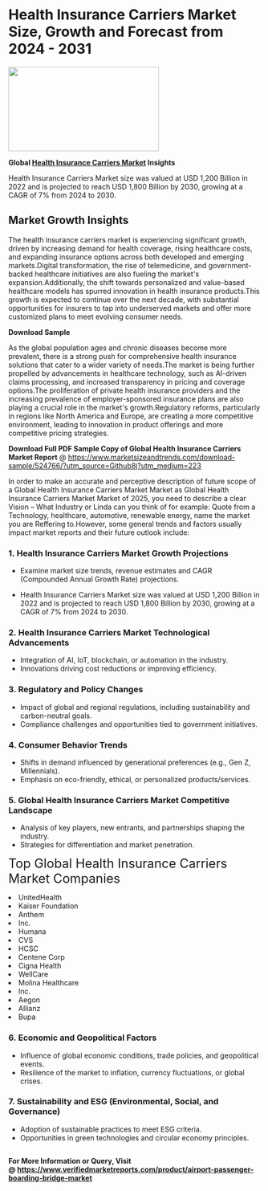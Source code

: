 <H1>Health Insurance Carriers Market Size, Growth and Forecast from 2024 - 2031</H1><img class="aligncenter size-medium wp-image-584254" src="https://thirdeyenews.in/wp-content/uploads/2024/09/Global-Market-Research-300x168.jpeg" alt="" width="300" height="168" /><p><strong>Global&nbsp;<a href="https://www.marketsizeandtrends.com/download-sample/524766/?utm_source=Github8j?utm_medium=223">Health Insurance Carriers Market</a> Insights</strong></p><p>Health Insurance Carriers Market size was valued at USD 1,200 Billion in 2022 and is projected to reach USD 1,800 Billion by 2030, growing at a CAGR of 7% from 2024 to 2030.</p><p><h2>Market Growth Insights</h2> <p>The health insurance carriers market is experiencing significant growth, driven by increasing demand for health coverage, rising healthcare costs, and expanding insurance options across both developed and emerging markets.Digital transformation, the rise of telemedicine, and government-backed healthcare initiatives are also fueling the market's expansion.Additionally, the shift towards personalized and value-based healthcare models has spurred innovation in health insurance products.This growth is expected to continue over the next decade, with substantial opportunities for insurers to tap into underserved markets and offer more customized plans to meet evolving consumer needs.</p> <p><strong>Download Sample</strong></p> <p>As the global population ages and chronic diseases become more prevalent, there is a strong push for comprehensive health insurance solutions that cater to a wider variety of needs.The market is being further propelled by advancements in healthcare technology, such as AI-driven claims processing, and increased transparency in pricing and coverage options.The proliferation of private health insurance providers and the increasing prevalence of employer-sponsored insurance plans are also playing a crucial role in the market's growth.Regulatory reforms, particularly in regions like North America and Europe, are creating a more competitive environment, leading to innovation in product offerings and more competitive pricing strategies.</p> <p><span class=""><strong>Download Full PDF Sample Copy of Global Health Insurance Carriers Market Report</strong> @ <a href="https://www.marketsizeandtrends.com/download-sample/524766/?utm_source=Github8j?utm_medium=223" target="_blank">https://www.marketsizeandtrends.com/download-sample/524766/?utm_source=Github8j?utm_medium=223</a></span></p><p>In order to make an accurate and perceptive description of future scope of a Global&nbsp;Health Insurance Carriers Market Market as Global&nbsp;Health Insurance Carriers Market Market of 2025, you need to describe a clear Vision &ndash; What Industry or Linda can you think of for example: Quote from a Technology, healthcare, automotive, renewable energy, name the market you are Reffering to.However, some general trends and factors usually impact market reports and their future outlook include:</p><h3>1.&nbsp;<strong>Health Insurance Carriers Market Growth Projections</strong></h3><ul><li>Examine market size trends, revenue estimates and CAGR (Compounded Annual Growth Rate) projections.</li><li><p>Health Insurance Carriers Market size was valued at USD 1,200 Billion in 2022 and is projected to reach USD 1,800 Billion by 2030, growing at a CAGR of 7% from 2024 to 2030.</p></li></ul><h3>2.&nbsp;<strong>Health Insurance Carriers Market Technological Advancements</strong></h3><ul><li>Integration of AI, IoT, blockchain, or automation in the industry.</li><li>Innovations driving cost reductions or improving efficiency.</li></ul><h3>3.&nbsp;<strong>Regulatory and Policy Changes</strong></h3><ul><li>Impact of global and regional regulations, including sustainability and carbon-neutral goals.</li><li>Compliance challenges and opportunities tied to government initiatives.</li></ul><h3>4.&nbsp;<strong>Consumer Behavior Trends</strong></h3><ul><li>Shifts in demand influenced by generational preferences (e.g., Gen Z, Millennials).</li><li>Emphasis on eco-friendly, ethical, or personalized products/services.</li></ul><h3>5.&nbsp;<strong>Global Health Insurance Carriers Market Competitive Landscape</strong></h3><ul><li>Analysis of key players, new entrants, and partnerships shaping the industry.</li><li>Strategies for differentiation and market penetration.</li></ul><p data-pm-slice="1 1 []"><span style="color: inherit; font-family: inherit; font-size: 25px;">Top Global Health Insurance Carriers Market Companies</span></p><div class="" data-test-id=""><p><li>UnitedHealth</li><li> Kaiser Foundation</li><li> Anthem</li><li> Inc.</li><li> Humana</li><li> CVS</li><li> HCSC</li><li> Centene Corp</li><li> Cigna Health</li><li> WellCare</li><li> Molina Healthcare</li><li> Inc.</li><li> Aegon</li><li> Allianz</li><li> Bupa</li></p></div><h3>6.&nbsp;<strong>Economic and Geopolitical Factors</strong></h3><ul><li>Influence of global economic conditions, trade policies, and geopolitical events.</li><li>Resilience of the market to inflation, currency fluctuations, or global crises.</li></ul><h3>7.&nbsp;<strong>Sustainability and ESG (Environmental, Social, and Governance)</strong></h3><ul><li>Adoption of sustainable practices to meet ESG criteria.</li><li>Opportunities in green technologies and circular economy principles.</li></ul><h2><strong style="font-size: 14px;">For More Information or Query, Visit @&nbsp;</strong><a style="background-color: #ffffff; font-size: 14px;" href="https://www.marketsizeandtrends.com/report/health-insurance-carriers-market/" target="_blank">https://www.verifiedmarketreports.com/product/airport-passenger-boarding-bridge-market</a></h2>